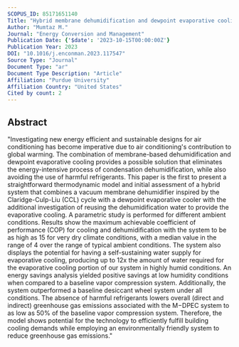 ```yaml
---
SCOPUS_ID: 85171651140
Title: "Hybrid membrane dehumidification and dewpoint evaporative cooling for sustainable air conditioning"
Author: "Mumtaz M."
Journal: "Energy Conversion and Management"
Publication Date: {'$date': '2023-10-15T00:00:00Z'}
Publication Year: 2023
DOI: "10.1016/j.enconman.2023.117547"
Source Type: "Journal"
Document Type: "ar"
Document Type Description: "Article"
Affiliation: "Purdue University"
Affiliation Country: "United States"
Cited by count: 2
---
```


## Abstract
"Investigating new energy efficient and sustainable designs for air conditioning has become imperative due to air conditioning's contribution to global warming. The combination of membrane-based dehumidification and dewpoint evaporative cooling provides a possible solution that eliminates the energy-intensive process of condensation dehumidification, while also avoiding the use of harmful refrigerants. This paper is the first to present a straightforward thermodynamic model and initial assessment of a hybrid system that combines a vacuum membrane dehumidifier inspired by the Claridge-Culp-Liu (CCL) cycle with a dewpoint evaporative cooler with the additional investigation of reusing the dehumidification water to provide the evaporative cooling. A parametric study is performed for different ambient conditions. Results show the maximum achievable coefficient of performance (COP) for cooling and dehumidification with the system to be as high as 15 for very dry climate conditions, with a median value in the range of 4 over the range of typical ambient conditions. The system also displays the potential for having a self-sustaining water supply for evaporative cooling, producing up to 12x the amount of water required for the evaporative cooling portion of our system in highly humid conditions. An energy savings analysis yielded positive savings at low humidity conditions when compared to a baseline vapor compression system. Additionally, the system outperformed a baseline desiccant wheel system under all conditions. The absence of harmful refrigerants lowers overall (direct and indirect) greenhouse gas emissions associated with the M−DPEC system to as low as 50% of the baseline vapor compression system. Therefore, the model shows potential for the technology to efficiently fulfill building cooling demands while employing an environmentally friendly system to reduce greenhouse gas emissions."
